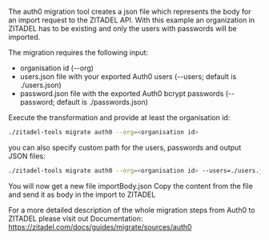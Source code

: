 The auth0 migration tool creates a json file which represents the body for an import request to the ZITADEL API.
With this example an organization in ZITADEL has to be existing and only the users with passwords will be imported.

The migration requires the following input:
 - organisation id (--org)
 - users.json file with your exported Auth0 users (--users; default is ./users.json)
 - password.json file with the exported Auth0 bcrypt passwords (--password; default is ./passwords.json)

Execute the transformation and provide at least the organisation id:
```bash
./zitadel-tools migrate auth0 --org=<organisation id>
```

you can also specify custom path for the users, passwords and output JSON files:
```bash
./zitadel-tools migrate auth0 --org=<organisation id> --users=./users.json --password=./passwords.json --output=./importBody.json
```

You will now get a new file importBody.json
Copy the content from the file and send it as body in the import to ZITADEL

For a more detailed description of the whole migration steps from Auth0 to ZITADEL please visit out Documentation:
https://zitadel.com/docs/guides/migrate/sources/auth0
